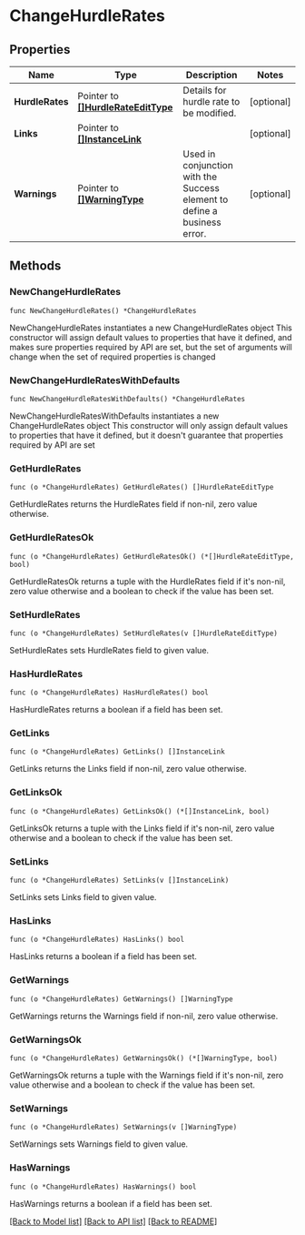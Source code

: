 # ChangeHurdleRates

## Properties

Name | Type | Description | Notes
------------ | ------------- | ------------- | -------------
**HurdleRates** | Pointer to [**[]HurdleRateEditType**](HurdleRateEditType.md) | Details for hurdle rate to be modified. | [optional] 
**Links** | Pointer to [**[]InstanceLink**](InstanceLink.md) |  | [optional] 
**Warnings** | Pointer to [**[]WarningType**](WarningType.md) | Used in conjunction with the Success element to define a business error. | [optional] 

## Methods

### NewChangeHurdleRates

`func NewChangeHurdleRates() *ChangeHurdleRates`

NewChangeHurdleRates instantiates a new ChangeHurdleRates object
This constructor will assign default values to properties that have it defined,
and makes sure properties required by API are set, but the set of arguments
will change when the set of required properties is changed

### NewChangeHurdleRatesWithDefaults

`func NewChangeHurdleRatesWithDefaults() *ChangeHurdleRates`

NewChangeHurdleRatesWithDefaults instantiates a new ChangeHurdleRates object
This constructor will only assign default values to properties that have it defined,
but it doesn't guarantee that properties required by API are set

### GetHurdleRates

`func (o *ChangeHurdleRates) GetHurdleRates() []HurdleRateEditType`

GetHurdleRates returns the HurdleRates field if non-nil, zero value otherwise.

### GetHurdleRatesOk

`func (o *ChangeHurdleRates) GetHurdleRatesOk() (*[]HurdleRateEditType, bool)`

GetHurdleRatesOk returns a tuple with the HurdleRates field if it's non-nil, zero value otherwise
and a boolean to check if the value has been set.

### SetHurdleRates

`func (o *ChangeHurdleRates) SetHurdleRates(v []HurdleRateEditType)`

SetHurdleRates sets HurdleRates field to given value.

### HasHurdleRates

`func (o *ChangeHurdleRates) HasHurdleRates() bool`

HasHurdleRates returns a boolean if a field has been set.

### GetLinks

`func (o *ChangeHurdleRates) GetLinks() []InstanceLink`

GetLinks returns the Links field if non-nil, zero value otherwise.

### GetLinksOk

`func (o *ChangeHurdleRates) GetLinksOk() (*[]InstanceLink, bool)`

GetLinksOk returns a tuple with the Links field if it's non-nil, zero value otherwise
and a boolean to check if the value has been set.

### SetLinks

`func (o *ChangeHurdleRates) SetLinks(v []InstanceLink)`

SetLinks sets Links field to given value.

### HasLinks

`func (o *ChangeHurdleRates) HasLinks() bool`

HasLinks returns a boolean if a field has been set.

### GetWarnings

`func (o *ChangeHurdleRates) GetWarnings() []WarningType`

GetWarnings returns the Warnings field if non-nil, zero value otherwise.

### GetWarningsOk

`func (o *ChangeHurdleRates) GetWarningsOk() (*[]WarningType, bool)`

GetWarningsOk returns a tuple with the Warnings field if it's non-nil, zero value otherwise
and a boolean to check if the value has been set.

### SetWarnings

`func (o *ChangeHurdleRates) SetWarnings(v []WarningType)`

SetWarnings sets Warnings field to given value.

### HasWarnings

`func (o *ChangeHurdleRates) HasWarnings() bool`

HasWarnings returns a boolean if a field has been set.


[[Back to Model list]](../README.md#documentation-for-models) [[Back to API list]](../README.md#documentation-for-api-endpoints) [[Back to README]](../README.md)


